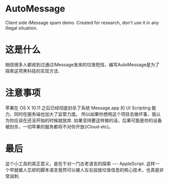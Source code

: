 # AutoMessage

Client side iMessage spam demo. Created for research, don't use it in any illegal situation.

# 这是什么

相信很多人都收到过通过iMessage发来的垃圾短信，编写AutoMessage是为了探索这项黑科技的实现方法.

# 注意事项
苹果在 OS X 10.11 之后已经彻底封杀了系统 Message.app 的 UI Scripting 能力，同时在服务端也加大了监管力度。
所以如果你想用这个项目去做坏事，我认为你应该在还没开始的时候就放弃.
如果坚持要这样做的话，后果可能是你的设备被封杀，一切苹果的服务都将不对你开放(iCloud etc)。

# 最后
这个小工具的真正意义，是在于对一门古老语言的探索 --- AppleScript.
这样一个早就被人忘却的脚本语言竟然可以被人左右投放垃圾信息的核心技术，也真是非常讽刺.
